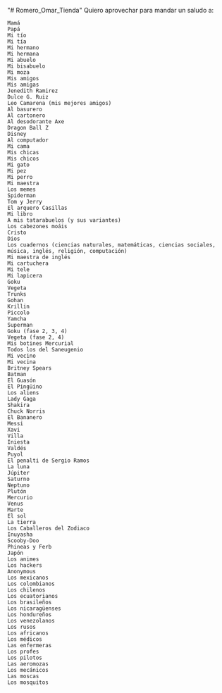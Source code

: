 "# Romero_Omar_Tienda" 
Quiero aprovechar para mandar un saludo a:

    Mamá
    Papá
    Mi tío
    Mi tía
    Mi hermano
    Mi hermana
    Mi abuelo
    Mi bisabuelo
    Mi moza
    Mis amigos
    Mis amigas
    Jenedith Ramirez
    Dulce G. Ruiz
    Leo Camarena (mis mejores amigos)
    Al basurero
    Al cartonero
    Al desodorante Axe
    Dragon Ball Z
    Disney
    Al computador
    Mi cama
    Mis chicas
    Mis chicos
    Mi gato
    Mi pez
    Mi perro
    Mi maestra
    Los memes
    Spiderman
    Tom y Jerry
    El arquero Casillas
    Mi libro
    A mis tatarabuelos (y sus variantes)
    Los cabezones moáis
    Cristo
    Dios
    Los cuadernos (ciencias naturales, matemáticas, ciencias sociales, música, inglés, religión, computación)
    Mi maestra de inglés
    Mi cartuchera
    Mi tele
    Mi lapicera
    Goku
    Vegeta
    Trunks
    Gohan
    Krillin
    Piccolo
    Yamcha
    Superman
    Goku (fase 2, 3, 4)
    Vegeta (fase 2, 4)
    Mis botines Mercurial
    Todos los del Saneugenio
    Mi vecino
    Mi vecina
    Britney Spears
    Batman
    El Guasón
    El Pingüino
    Los aliens
    Lady Gaga
    Shakira
    Chuck Norris
    El Bananero
    Messi
    Xavi
    Villa
    Iniesta
    Valdés
    Puyol
    El penalti de Sergio Ramos
    La luna
    Júpiter
    Saturno
    Neptuno
    Plutón
    Mercurio
    Venus
    Marte
    El sol
    La tierra
    Los Caballeros del Zodiaco
    Inuyasha
    Scooby-Doo
    Phineas y Ferb
    Japón
    Los animes
    Los hackers
    Anonymous
    Los mexicanos
    Los colombianos
    Los chilenos
    Los ecuatorianos
    Los brasileños
    Los nicaragüenses
    Los hondureños
    Los venezolanos
    Los rusos
    Los africanos
    Los médicos
    Las enfermeras
    Los profes
    Los pilotos
    Las aeromozas
    Los mecánicos
    Las moscas
    Los mosquitos

